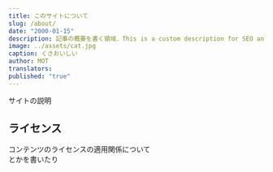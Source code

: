 ```yaml
---
title: このサイトについて
slug: /about/
date: "2000-01-15"
description: 記事の概要を書く領域．This is a custom description for SEO and Open Graph purposes, rather than the default generated excerpt. Simply add a description field to the frontmatter.
image: ../assets/cat.jpg
caption: くさおいしい
author: MOT
translators: 
published: "true"
---
```


サイトの説明

## ライセンス
コンテンツのライセンスの適用関係について  
とかを書いたり

